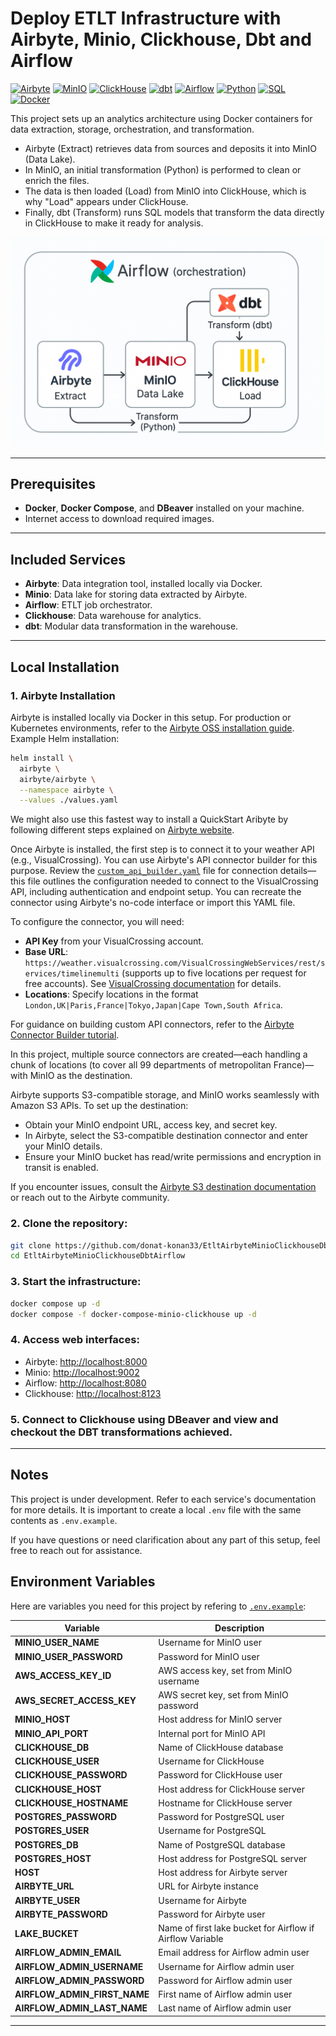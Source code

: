 # **Deploy ETLT Infrastructure with Airbyte, Minio, Clickhouse, Dbt and Airflow**
[![Airbyte](https://img.shields.io/badge/-Airbyte-4F8DFD?style=flat&logo=airbyte&logoColor=white)](https://airbyte.com/)
[![MinIO](https://img.shields.io/badge/-MinIO-EF2D5E?style=flat&logo=minio&logoColor=white)](https://min.io/)
[![ClickHouse](https://img.shields.io/badge/-ClickHouse-FFDD00?style=flat&logo=clickhouse&logoColor=black)](https://clickhouse.com/)
[![dbt](https://img.shields.io/badge/-dbt-FF694B?style=flat&logo=dbt&logoColor=white)](https://www.getdbt.com/)
[![Airflow](https://img.shields.io/badge/-Airflow-017CEE?style=flat&logo=apache-airflow&logoColor=white)](https://airflow.apache.org/)
[![Python](https://img.shields.io/badge/-Python-3776AB?style=flat&logo=python&logoColor=white)](https://python.org/)
[![SQL](https://img.shields.io/badge/-SQL-4479A1?style=flat&logo=postgresql&logoColor=white)](https://en.wikipedia.org/wiki/SQL)
[![Docker](https://img.shields.io/badge/-Docker-2496ED?style=flat&logo=docker&logoColor=white)](https://www.docker.com/)


This project sets up an analytics architecture using Docker containers for data extraction, storage, orchestration, and transformation.

- Airbyte (Extract) retrieves data from sources and deposits it into MinIO (Data Lake).
- In MinIO, an initial transformation (Python) is performed to clean or enrich the files.
- The data is then loaded (Load) from MinIO into ClickHouse, which is why "Load" appears under ClickHouse.
- Finally, dbt (Transform) runs SQL models that transform the data directly in ClickHouse to make it ready for analysis.


![flowchart](assets/etlt-diagram.png)

---

## Prerequisites

- **Docker**, **Docker Compose**, and **DBeaver** installed on your machine.
- Internet access to download required images.

---

## Included Services

- **Airbyte**: Data integration tool, installed locally via Docker.
- **Minio**: Data lake for storing data extracted by Airbyte.
- **Airflow**: ETLT job orchestrator.
- **Clickhouse**: Data warehouse for analytics.
- **dbt**: Modular data transformation in the warehouse.

---

## Local Installation

### 1. **Airbyte Installation**

Airbyte is installed locally via Docker in this setup. For production or Kubernetes environments, refer to the [Airbyte OSS installation guide](https://docs.airbyte.com/platform/deploying-airbyte). Example Helm installation:

```bash
helm install \
  airbyte \
  airbyte/airbyte \
  --namespace airbyte \
  --values ./values.yaml
```

We might also use this fastest way to install a QuickStart Aribyte by following different steps explained on [Airbyte website](https://docs.airbyte.com/platform/using-airbyte/getting-started/oss-quickstart).

Once Airbyte is installed, the first step is to connect it to your weather API (e.g., VisualCrossing). You can use Airbyte's API connector builder for this purpose. Review the [`custom_api_builder.yaml`](airbyte/custom_api_builder.yaml) file for connection details—this file outlines the configuration needed to connect to the VisualCrossing API, including authentication and endpoint setup. You can recreate the connector using Airbyte's no-code interface or import this YAML file.

To configure the connector, you will need:
- **API Key** from your VisualCrossing account.
- **Base URL**: `https://weather.visualcrossing.com/VisualCrossingWebServices/rest/services/timelinemulti` (supports up to five locations per request for free accounts). See [VisualCrossing documentation](https://www.visualcrossing.com/resources/documentation/weather-api/using-the-timeline-weather-api-with-multiple-locations-in-the-same-request/) for details.
- **Locations**: Specify locations in the format `London,UK|Paris,France|Tokyo,Japan|Cape Town,South Africa`.

For guidance on building custom API connectors, refer to the [Airbyte Connector Builder tutorial](https://docs.airbyte.com/platform/connector-development/connector-builder-ui/tutorial).

In this project, multiple source connectors are created—each handling a chunk of locations (to cover all 99 departments of metropolitan France)—with MinIO as the destination.

Airbyte supports S3-compatible storage, and MinIO works seamlessly with Amazon S3 APIs. To set up the destination:
- Obtain your MinIO endpoint URL, access key, and secret key.
- In Airbyte, select the S3-compatible destination connector and enter your MinIO details.
- Ensure your MinIO bucket has read/write permissions and encryption in transit is enabled.

If you encounter issues, consult the [Airbyte S3 destination documentation](https://docs.airbyte.com/integrations/destinations/s3) or reach out to the Airbyte community.



### 2. **Clone the repository**:
  ```bash
  git clone https://github.com/donat-konan33/EtltAirbyteMinioClickhouseDbtAirflow.git
  cd EtltAirbyteMinioClickhouseDbtAirflow
  ```

### 3. **Start the infrastructure**:
  ```bash
  docker compose up -d
  docker compose -f docker-compose-minio-clickhouse up -d
  ```

### 4. **Access web interfaces**:
  - Airbyte: [http://localhost:8000](http://localhost:8000)
  - Minio: [http://localhost:9002](http://localhost:9002)
  - Airflow: [http://localhost:8080](http://localhost:8080)
  - Clickhouse: [http://localhost:8123](http://localhost:8123)

### 5. **Connect to** **Clickhouse** using **DBeaver** and view and checkout the DBT transformations achieved.

---

## Notes

This project is under development.
Refer to each service's documentation for more details.
It is important to create a local `.env` file with the same contents as `.env.example`.

If you have questions or need clarification about any part of this setup, feel free to reach out for assistance.

## Environment Variables

Here are variables you need for this project by refering to [`.env.example`](.env.example):

| Variable                   | Description                                               |
|----------------------------|-----------------------------------------------------------|
| **MINIO_USER_NAME**        | Username for MinIO user                                   |
| **MINIO_USER_PASSWORD**    | Password for MinIO user                                   |
| **AWS_ACCESS_KEY_ID**      | AWS access key, set from MinIO username                   |
| **AWS_SECRET_ACCESS_KEY**  | AWS secret key, set from MinIO password                   |
| **MINIO_HOST**             | Host address for MinIO server                             |
| **MINIO_API_PORT**         | Internal port for MinIO API                               |
| **CLICKHOUSE_DB**          | Name of ClickHouse database                               |
| **CLICKHOUSE_USER**        | Username for ClickHouse                                   |
| **CLICKHOUSE_PASSWORD**    | Password for ClickHouse user                              |
| **CLICKHOUSE_HOST**        | Host address for ClickHouse server                        |
| **CLICKHOUSE_HOSTNAME**    | Hostname for ClickHouse server                            |
| **POSTGRES_PASSWORD**      | Password for PostgreSQL user                              |
| **POSTGRES_USER**          | Username for PostgreSQL                                   |
| **POSTGRES_DB**            | Name of PostgreSQL database                               |
| **POSTGRES_HOST**          | Host address for PostgreSQL server                        |
| **HOST**                   | Host address for Airbyte server                           |
| **AIRBYTE_URL**            | URL for Airbyte instance                                  |
| **AIRBYTE_USER**           | Username for Airbyte                                      |
| **AIRBYTE_PASSWORD**       | Password for Airbyte user                                 |
| **LAKE_BUCKET**            | Name of first lake bucket for Airflow if Airflow Variable |
| **AIRFLOW_ADMIN_EMAIL**    | Email address for Airflow admin user                      |
| **AIRFLOW_ADMIN_USERNAME** | Username for Airflow admin user                           |
| **AIRFLOW_ADMIN_PASSWORD** | Password for Airflow admin user                           |
| **AIRFLOW_ADMIN_FIRST_NAME**| First name of Airflow admin user                         |
| **AIRFLOW_ADMIN_LAST_NAME** | Last name of Airflow admin user                          |
---
